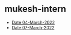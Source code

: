 # mukesh-intern
- [Date 04-March-2022](https://github.com/sp18-interns/mukesh-intern/tree/main/4th%20March%202k22) 
- [Date 07-March-2022](https://github.com/sp18-interns/mukesh-intern/tree/main/7th%20March%202k22)
